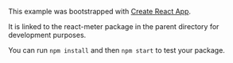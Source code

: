 This example was bootstrapped with [Create React App](https://github.com/facebook/create-react-app).

It is linked to the react-meter package in the parent directory for development purposes.

You can run `npm install` and then `npm start` to test your package.
